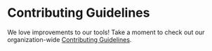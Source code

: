 # Contributing Guidelines

We love improvements to our tools! Take a moment to check out our organization-wide [Contributing Guidelines](https://github.com/datatogether/datatogether/blob/master/CONTRIBUTING.md).

